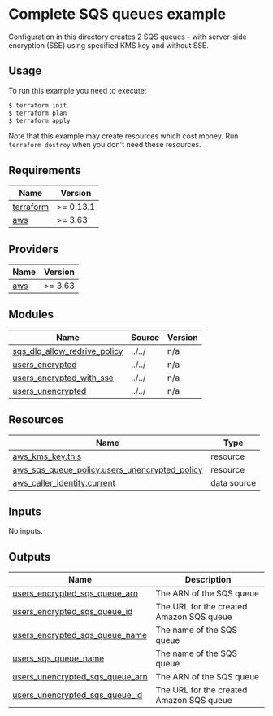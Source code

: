 # Complete SQS queues example

Configuration in this directory creates 2 SQS queues - with server-side encryption (SSE) using specified KMS key and without SSE.

## Usage

To run this example you need to execute:

```bash
$ terraform init
$ terraform plan
$ terraform apply
```

Note that this example may create resources which cost money. Run `terraform destroy` when you don't need these resources.

<!-- BEGINNING OF PRE-COMMIT-TERRAFORM DOCS HOOK -->
## Requirements

| Name | Version |
|------|---------|
| <a name="requirement_terraform"></a> [terraform](#requirement\_terraform) | >= 0.13.1 |
| <a name="requirement_aws"></a> [aws](#requirement\_aws) | >= 3.63 |

## Providers

| Name | Version |
|------|---------|
| <a name="provider_aws"></a> [aws](#provider\_aws) | >= 3.63 |

## Modules

| Name | Source | Version |
|------|--------|---------|
| <a name="module_sqs_dlq_allow_redrive_policy"></a> [sqs\_dlq\_allow\_redrive\_policy](#module\_sqs\_dlq\_allow\_redrive\_policy) | ../../ | n/a |
| <a name="module_users_encrypted"></a> [users\_encrypted](#module\_users\_encrypted) | ../../ | n/a |
| <a name="module_users_encrypted_with_sse"></a> [users\_encrypted\_with\_sse](#module\_users\_encrypted\_with\_sse) | ../../ | n/a |
| <a name="module_users_unencrypted"></a> [users\_unencrypted](#module\_users\_unencrypted) | ../../ | n/a |

## Resources

| Name | Type |
|------|------|
| [aws_kms_key.this](https://registry.terraform.io/providers/hashicorp/aws/latest/docs/resources/kms_key) | resource |
| [aws_sqs_queue_policy.users_unencrypted_policy](https://registry.terraform.io/providers/hashicorp/aws/latest/docs/resources/sqs_queue_policy) | resource |
| [aws_caller_identity.current](https://registry.terraform.io/providers/hashicorp/aws/latest/docs/data-sources/caller_identity) | data source |

## Inputs

No inputs.

## Outputs

| Name | Description |
|------|-------------|
| <a name="output_users_encrypted_sqs_queue_arn"></a> [users\_encrypted\_sqs\_queue\_arn](#output\_users\_encrypted\_sqs\_queue\_arn) | The ARN of the SQS queue |
| <a name="output_users_encrypted_sqs_queue_id"></a> [users\_encrypted\_sqs\_queue\_id](#output\_users\_encrypted\_sqs\_queue\_id) | The URL for the created Amazon SQS queue |
| <a name="output_users_encrypted_sqs_queue_name"></a> [users\_encrypted\_sqs\_queue\_name](#output\_users\_encrypted\_sqs\_queue\_name) | The name of the SQS queue |
| <a name="output_users_sqs_queue_name"></a> [users\_sqs\_queue\_name](#output\_users\_sqs\_queue\_name) | The name of the SQS queue |
| <a name="output_users_unencrypted_sqs_queue_arn"></a> [users\_unencrypted\_sqs\_queue\_arn](#output\_users\_unencrypted\_sqs\_queue\_arn) | The ARN of the SQS queue |
| <a name="output_users_unencrypted_sqs_queue_id"></a> [users\_unencrypted\_sqs\_queue\_id](#output\_users\_unencrypted\_sqs\_queue\_id) | The URL for the created Amazon SQS queue |
<!-- END OF PRE-COMMIT-TERRAFORM DOCS HOOK -->
